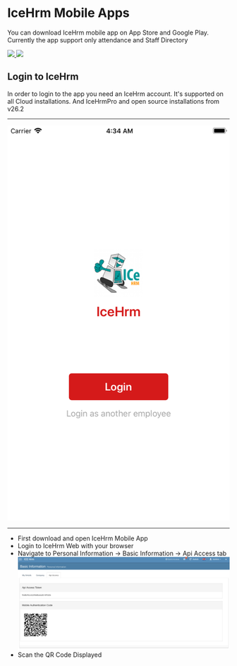 # IceHrm Mobile Apps

You can download IceHrm mobile app on App Store and Google Play. Currently the app support only attendance and Staff Directory

<a href="https://itunes.apple.com/gb/app/icehrm/id1450757357?mt=8" target="_blank">
<img width="200" src="https://s3.amazonaws.com/icehrm-public/images/appstore-icon.png">
</a>

<a href="https://play.google.com/store/apps/details?id=com.icehrm.mobile" target="_blank">
<img width="200" src="https://s3.amazonaws.com/icehrm-public/images/playstore-icon.png">
</a>

## Login to IceHrm

In order to login to the app you need an IceHrm account. It's supported on all Cloud installations. And IceHrmPro and
open source installations from v26.2 

<hr/>

![](assets/login-6s.png)

<hr/>

- First download and open IceHrm Mobile App
- Login to IceHrm Web with your browser
- Navigate to Personal Information -> Basic Information -> Api Access tab
![](assets/icehrm-mobile-qr.png)
- Scan the QR Code Displayed

